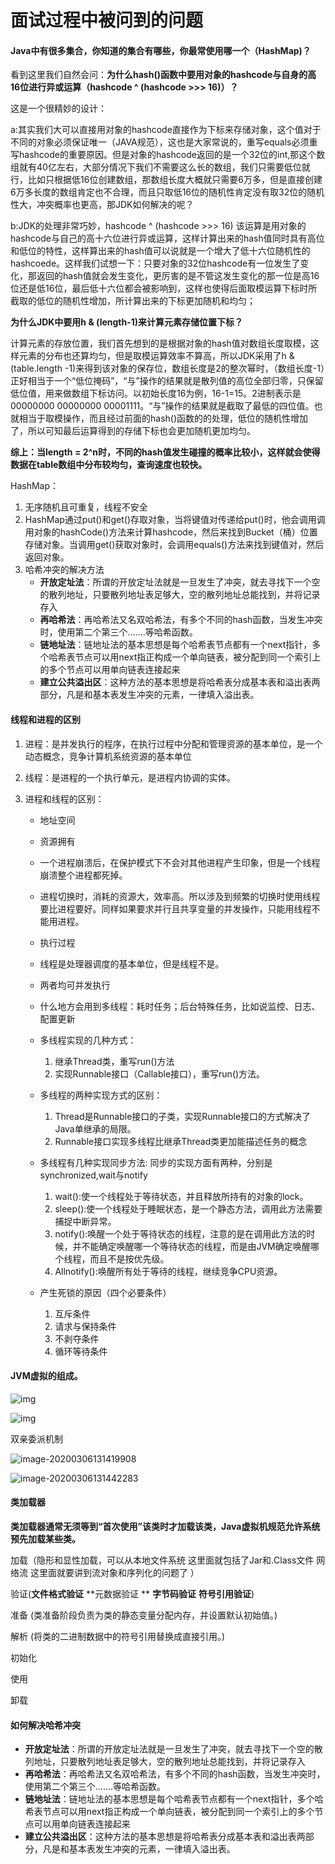 # 面试过程中被问到的问题

#### Java中有很多集合，你知道的集合有哪些，你最常使用哪一个（HashMap)？

看到这里我们自然会问：**为什么hash()函数中要用对象的hashcode与自身的高16位进行异或运算（hashcode ^ (hashcode >>> 16)）？**



这是一个很精妙的设计：



a:其实我们大可以直接用对象的hashcode直接作为下标来存储对象，这个值对于不同的对象必须保证唯一（JAVA规范），这也是大家常说的，重写equals必须重写hashcode的重要原因。但是对象的hashcode返回的是一个32位的int,那这个数组就有40亿左右，大部分情况下我们不需要这么长的数组，我们只需要低位就行，比如只根据低16位创建数组，那数组长度大概就只需要6万多，但是直接创建6万多长度的数组肯定也不合理，而且只取低16位的随机性肯定没有取32位的随机性大，冲突概率也更高，那JDK如何解决的呢？



b:JDK的处理非常巧妙，hashcode ^ (hashcode >>> 16) 该运算是用对象的hashcode与自己的高十六位进行异或运算，这样计算出来的hash值同时具有高位和低位的特性，这样算出来的hash值可以说就是一个增大了低十六位随机性的hashcoede。这样我们试想一下：只要对象的32位hashcode有一位发生了变化，那返回的hash值就会发生变化，更厉害的是不管这发生变化的那一位是高16位还是低16位，最后低十六位都会被影响到，这样也使得后面取模运算下标时所截取的低位的随机性增加，所计算出来的下标更加随机和均匀；



**为什么JDK中要用h & (length-1)来计算元素存储位置下标？**



计算元素的存放位置，我们首先想到的是根据对象的hash值对数组长度取模，这样元素的分布也还算均匀，但是取模运算效率不算高，所以JDK采用了h & (table.length -1)来得到该对象的保存位，数组长度是2的整次幂时，（数组长度-1）正好相当于一个“低位掩码”，“与”操作的结果就是散列值的高位全部归零，只保留低位值，用来做数组下标访问。以初始长度16为例，16-1=15。2进制表示是00000000 00000000 00001111。“与”操作的结果就是截取了最低的四位值。也就相当于取模操作，而且经过前面的hash()函数的的处理，低位的随机性增加了，所以可知最后运算得到的存储下标也会更加随机更加均匀。



**综上：当length = 2^n时，不同的hash值发生碰撞的概率比较小，这样就会使得数据在table数组中分布较均匀，查询速度也较快。**



HashMap：

1. 无序随机且可重复，线程不安全
2. HashMap通过put()和get()存取对象，当将键值对传递给put()时，他会调用调用对象的hashCode()方法来计算hashcode，然后来找到Bucket（桶）位置存储对象。当调用get()获取对象时，会调用equals()方法来找到键值对，然后返回对象。
3. 哈希冲突的解决方法  
   - **开放定址法**：所谓的开放定址法就是一旦发生了冲突，就去寻找下一个空的散列地址，只要散列地址表足够大，空的散列地址总能找到，并将记录存入
   - **再哈希法**：再哈希法又名双哈希法，有多个不同的hash函数，当发生冲突时，使用第二个第三个.......等哈希函数。
   - **链地址法**：链地址法的基本思想是每个哈希表节点都有一个next指针，多个哈希表节点可以用next指正构成一个单向链表，被分配到同一个索引上的多个节点可以用单向链表连接起来
   - **建立公共溢出区**：这种方法的基本思想是将哈希表分成基本表和溢出表两部分，凡是和基本表发生冲突的元素，一律填入溢出表。

#### 线程和进程的区别

1. 进程：是并发执行的程序，在执行过程中分配和管理资源的基本单位，是一个动态概念，竞争计算机系统资源的基本单位

2. 线程：是进程的一个执行单元，是进程内协调的实体。

3. 进程和线程的区别：

   - 地址空间
   - 资源拥有
   - 一个进程崩溃后，在保护模式下不会对其他进程产生印象，但是一个线程崩溃整个进程都死掉。
   - 进程切换时，消耗的资源大，效率高。所以涉及到频繁的切换时使用线程要比进程要好。同样如果要求并行且共享变量的并发操作，只能用线程不能用进程。
   - 执行过程
   - 线程是处理器调度的基本单位，但是线程不是。
   - 两者均可并发执行
   - 什么地方会用到多线程：耗时任务；后台特殊任务，比如说监控、日志、配置更新
   - 多线程实现的几种方式：
     1. 继承Thread类，重写run()方法
     2. 实现Runnable接口（Callable接口），重写run()方法。
   - 多线程的两种实现方式的区别：
     1. Thread是Runnable接口的子类，实现Runnable接口的方式解决了Java单继承的局限。
     2. Runnable接口实现多线程比继承Thread类更加能描述任务的概念
   - 多线程有几种实现同步方法: 同步的实现方面有两种，分别是synchronized,wait与notify
     1. wait():使一个线程处于等待状态，并且释放所持有的对象的lock。
     2. sleep():使一个线程处于睡眠状态，是一个静态方法，调用此方法需要捕捉中断异常。
     3. notify():唤醒一个处于等待状态的线程，注意的是在调用此方法的时候，并不能确定唤醒哪一个等待状态的线程，而是由JVM确定唤醒哪个线程，而且不是按优先级。
     4. Allnotify():唤醒所有处于等待的线程，继续竞争CPU资源。

   - 产生死锁的原因（四个必要条件）
     1. 互斥条件
     2. 请求与保持条件
     3. 不剥夺条件
     4. 循环等待条件

#### JVM虚拟的组成。

![img](面试过程中被问到的问题.assets/bf096b63f6246b6042db690ee7f81a4c500fa2f7.png)

![img](2020校招-阿里一面面经.assets/682504-857dabc892cee19c.png)

双亲委派机制

![image-20200306131419908](面试过程中被问到的问题.assets/image-20200306131419908.png)

![image-20200306131442283](面试过程中被问到的问题.assets/image-20200306131442283.png)

#### 类加载器

 **类加载器通常无须等到“首次使用”该类时才加载该类，Java虚拟机规范允许系统预先加载某些类。**

加载（隐形和显性加载，可以从本地文件系统 这里面就包括了Jar和.Class文件 网络流 这里面就要讲到流对象和序列化的问题了  ）

验证(**文件格式验证** **元数据验证 ** **字节码验证** **符号引用验证**) 

准备 (类准备阶段负责为类的静态变量分配内存，并设置默认初始值。)

解析 (将类的二进制数据中的符号引用替换成直接引用。)

初始化 

使用 

卸载

#### 如何解决哈希冲突

- **开放定址法**：所谓的开放定址法就是一旦发生了冲突，就去寻找下一个空的散列地址，只要散列地址表足够大，空的散列地址总能找到，并将记录存入
- **再哈希法**：再哈希法又名双哈希法，有多个不同的hash函数，当发生冲突时，使用第二个第三个.......等哈希函数。
- **链地址法**：链地址法的基本思想是每个哈希表节点都有一个next指针，多个哈希表节点可以用next指正构成一个单向链表，被分配到同一个索引上的多个节点可以用单向链表连接起来
- **建立公共溢出区**：这种方法的基本思想是将哈希表分成基本表和溢出表两部分，凡是和基本表发生冲突的元素，一律填入溢出表。